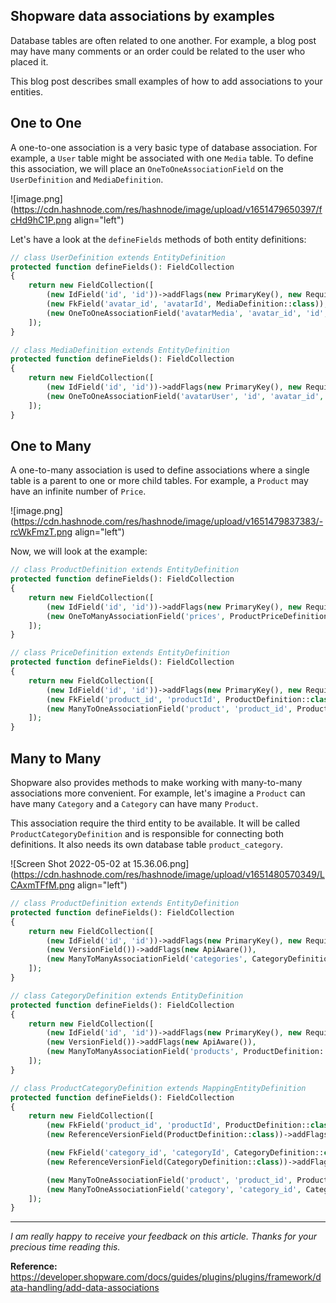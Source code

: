 ## Shopware data associations by examples

Database tables are often related to one another. For example, a blog post may have many comments or an order could be related to the user who placed it.

This blog post describes small examples of how to add associations to your entities. 

## One to One
A one-to-one association is a very basic type of database association. For example, a `User` table might be associated with one `Media` table. To define this association, we will place an `OneToOneAssociationField` on the `UserDefinition` and `MediaDefinition`. 

![image.png](https://cdn.hashnode.com/res/hashnode/image/upload/v1651479650397/fcHd9hC1P.png align="left")

Let's have a look at the `defineFields` methods of both entity definitions:
```php
// class UserDefinition extends EntityDefinition
protected function defineFields(): FieldCollection
{
    return new FieldCollection([
        (new IdField('id', 'id'))->addFlags(new PrimaryKey(), new Required()),
        (new FkField('avatar_id', 'avatarId', MediaDefinition::class)),
        (new OneToOneAssociationField('avatarMedia', 'avatar_id', 'id', MediaDefinition::class)),
    ]);
}
```

```php
// class MediaDefinition extends EntityDefinition
protected function defineFields(): FieldCollection
{
    return new FieldCollection([
        (new IdField('id', 'id'))->addFlags(new PrimaryKey(), new Required()),
        (new OneToOneAssociationField('avatarUser', 'id', 'avatar_id', UserDefinition::class, false))->addFlags(new CascadeDelete()),
    ]);
}
```

## One to Many
A one-to-many association is used to define associations where a single table is a parent to one or more child tables. For example, a `Product` may have an infinite number of `Price`.

![image.png](https://cdn.hashnode.com/res/hashnode/image/upload/v1651479837383/-rcWkFmzT.png align="left")

Now, we will look at the example:

```php
// class ProductDefinition extends EntityDefinition
protected function defineFields(): FieldCollection
{
    return new FieldCollection([
        (new IdField('id', 'id'))->addFlags(new PrimaryKey(), new Required()),
        (new OneToManyAssociationField('prices', ProductPriceDefinition::class, 'product_id'))->addFlags(new CascadeDelete(), new Inherited()),
    ]);
}
```

```php
// class PriceDefinition extends EntityDefinition
protected function defineFields(): FieldCollection
{
    return new FieldCollection([
        (new IdField('id', 'id'))->addFlags(new PrimaryKey(), new Required()),
        (new FkField('product_id', 'productId', ProductDefinition::class))->addFlags(new Required()),
        (new ManyToOneAssociationField('product', 'product_id', ProductDefinition::class, 'id', false))->addFlags(new ReverseInherited('prices')),
    ]);
}
```

## Many to Many
Shopware also provides methods to make working with many-to-many associations more convenient. For example, let's imagine a `Product` can have many `Category` and a `Category` can have many `Product`.

This association require the third entity to be available. It will be called `ProductCategoryDefinition` and is responsible for connecting both definitions. It also needs its own database table `product_category`.

![Screen Shot 2022-05-02 at 15.36.06.png](https://cdn.hashnode.com/res/hashnode/image/upload/v1651480570349/LCAxmTFfM.png align="left")

```php
// class ProductDefinition extends EntityDefinition
protected function defineFields(): FieldCollection
{
    return new FieldCollection([
        (new IdField('id', 'id'))->addFlags(new PrimaryKey(), new Required()),
        (new VersionField())->addFlags(new ApiAware()),
        (new ManyToManyAssociationField('categories', CategoryDefinition::class, ProductCategoryDefinition::class, 'product_id', 'category_id'))->addFlags(new ApiAware(), new CascadeDelete(), new Inherited(), new SearchRanking(SearchRanking::ASSOCIATION_SEARCH_RANKING)),
    ]);
}
```

```php
// class CategoryDefinition extends EntityDefinition
protected function defineFields(): FieldCollection
{
    return new FieldCollection([
        (new IdField('id', 'id'))->addFlags(new PrimaryKey(), new Required()),
        (new VersionField())->addFlags(new ApiAware()),
        (new ManyToManyAssociationField('products', ProductDefinition::class, ProductCategoryDefinition::class, 'category_id', 'product_id'))->addFlags(new CascadeDelete(), new ReverseInherited('categories')),
    ]);
}
```

```php
// class ProductCategoryDefinition extends MappingEntityDefinition
protected function defineFields(): FieldCollection
{
    return new FieldCollection([
        (new FkField('product_id', 'productId', ProductDefinition::class))->addFlags(new PrimaryKey(), new Required()),
        (new ReferenceVersionField(ProductDefinition::class))->addFlags(new PrimaryKey(), new Required()),

        (new FkField('category_id', 'categoryId', CategoryDefinition::class))->addFlags(new PrimaryKey(), new Required()),
        (new ReferenceVersionField(CategoryDefinition::class))->addFlags(new PrimaryKey(), new Required()),

        (new ManyToOneAssociationField('product', 'product_id', ProductDefinition::class, 'id', false)),
        (new ManyToOneAssociationField('category', 'category_id', CategoryDefinition::class, 'id', false)),
    ]);
}
```

---

*I am really happy to receive your feedback on this article. Thanks for your precious time reading this.*

**Reference:** https://developer.shopware.com/docs/guides/plugins/plugins/framework/data-handling/add-data-associations